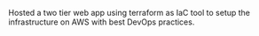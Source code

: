 Hosted a two tier web app using terraform as IaC tool to setup the infrastructure on AWS with best DevOps practices.
